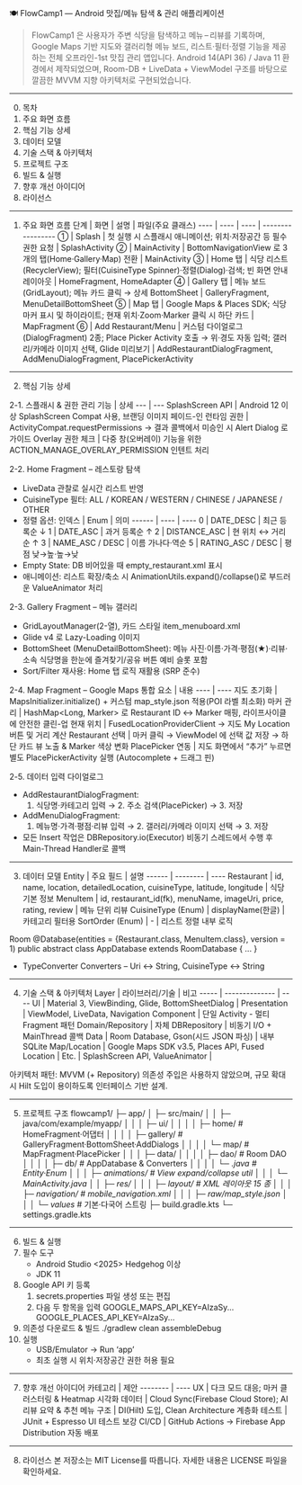 🍽️ FlowCamp1 ― Android 맛집/메뉴 탐색 & 관리 애플리케이션
> FlowCamp1 은 사용자가 주변 식당을 탐색하고 메뉴 – 리뷰를 기록하며, Google Maps 기반 지도와 갤러리형 메뉴 보드, 리스트·필터·정렬 기능을 제공하는 전체 오프라인-1st 맛집 관리 앱입니다.
> Android 14(API 36) / Java 11 환경에서 제작되었으며, Room-DB + LiveData + ViewModel 구조를 바탕으로 깔끔한 MVVM 지향 아키텍처로 구현되었습니다.

---

0. 목차
1. 주요 화면 흐름
2. 핵심 기능 상세
3. 데이터 모델
4. 기술 스택 & 아키텍처
5. 프로젝트 구조
6. 빌드 & 실행
7. 향후 개선 아이디어
8. 라이선스

---

1. 주요 화면 흐름
단계 | 화면 | 설명 | 파일(주요 클래스)
---- | ---- | ---- | -----------------
① | Splash | 첫 실행 시 스플래시 애니메이션; 위치·저장공간 등 필수 권한 요청 | SplashActivity
② | MainActivity | BottomNavigationView 로 3 개의 탭(Home·Gallery·Map) 전환 | MainActivity
③ | Home 탭 | 식당 리스트(RecyclerView); 필터(CuisineType Spinner)·정렬(Dialog)·검색; 빈 화면 안내 레이아웃 | HomeFragment, HomeAdapter
④ | Gallery 탭 | 메뉴 보드(GridLayout); 메뉴 카드 클릭 → 상세 BottomSheet | GalleryFragment, MenuDetailBottomSheet
⑤ | Map 탭 | Google Maps & Places SDK; 식당 마커 표시 및 하이라이트; 현재 위치·Zoom·Marker 클릭 시 하단 카드 | MapFragment
⑥ | Add Restaurant/Menu | 커스텀 다이얼로그(DialogFragment) 2종; Place Picker Activity 호출 → 위·경도 자동 입력; 갤러리/카메라 이미지 선택, Glide 미리보기 | AddRestaurantDialogFragment, AddMenuDialogFragment, PlacePickerActivity

---

2. 핵심 기능 상세

2-1. 스플래시 & 권한 관리
기능 | 상세
--- | ---
SplashScreen API | Android 12 이상 SplashScreen Compat 사용, 브랜딩 이미지 페이드-인
런타임 권한 | ActivityCompat.requestPermissions → 결과 콜백에서 미승인 시 Alert Dialog 로 가이드
Overlay 권한 체크 | 다중 창(오버레이) 기능을 위한 ACTION_MANAGE_OVERLAY_PERMISSION 인텐트 처리

2-2. Home Fragment – 레스토랑 탐색
- LiveData 관찰로 실시간 리스트 반영
- CuisineType 필터: ALL / KOREAN / WESTERN / CHINESE / JAPANESE / OTHER
- 정렬 옵션:
  인덱스 | Enum | 의미
  ------ | ---- | ----
  0 | DATE_DESC | 최근 등록순 ↓
  1 | DATE_ASC | 과거 등록순 ↑
  2 | DISTANCE_ASC | 현 위치 ↔ 거리순 ↑
  3 | NAME_ASC / DESC | 이름 가나다·역순
  5 | RATING_ASC / DESC | 평점 낮→높·높→낮
- Empty State: DB 비어있을 때 empty_restaurant.xml 표시
- 애니메이션: 리스트 확장/축소 시 AnimationUtils.expand()/collapse()로 부드러운 ValueAnimator 처리

2-3. Gallery Fragment – 메뉴 갤러리
- GridLayoutManager(2-열), 카드 스타일 item_menuboard.xml
- Glide v4 로 Lazy-Loading 이미지
- BottomSheet (MenuDetailBottomSheet):
  메뉴 사진·이름·가격·평점(★)·리뷰·소속 식당명을 한눈에
  즐겨찾기/공유 버튼 예비 슬롯 포함
- Sort/Filter 재사용: Home 탭 로직 재활용 (SRP 준수)

2-4. Map Fragment – Google Maps 통합
요소 | 내용
---- | ----
지도 초기화 | MapsInitializer.initialize() + 커스텀 map_style.json 적용(POI 라벨 최소화)
마커 관리 | HashMap<Long, Marker> 로 Restaurant ID ↔ Marker 매핑, 라이프사이클에 안전한 클린-업
현재 위치 | FusedLocationProviderClient → 지도 My Location 버튼 및 거리 계산
Restaurant 선택 | 마커 클릭 → ViewModel 에 선택 값 저장 → 하단 카드 뷰 노출 & Marker 색상 변화
PlacePicker 연동 | 지도 화면에서 “추가” 누르면 별도 PlacePickerActivity 실행 (Autocomplete + 드래그 핀)

2-5. 데이터 입력 다이얼로그
- AddRestaurantDialogFragment:
  1. 식당명·카테고리 입력 → 2. 주소 검색(PlacePicker) → 3. 저장
- AddMenuDialogFragment:
  1. 메뉴명·가격·평점·리뷰 입력 → 2. 갤러리/카메라 이미지 선택 → 3. 저장
- 모든 Insert 작업은 DBRepository.io(Executor) 비동기 스레드에서 수행 후 Main-Thread Handler로 콜백

---

3. 데이터 모델
Entity | 주요 필드 | 설명
------ | -------- | ----
Restaurant | id, name, location, detailedLocation, cuisineType, latitude, longitude | 식당 기본 정보
MenuItem | id, restaurant_id(fk), menuName, imageUri, price, rating, review | 메뉴 단위 리뷰
CuisineType (Enum) | displayName(한글) | 카테고리 필터용
SortOrder (Enum) | - | 리스트 정렬 내부 로직

Room
@Database(entities = {Restaurant.class, MenuItem.class}, version = 1)
public abstract class AppDatabase extends RoomDatabase { ... }

- TypeConverter Converters – Uri ↔ String, CuisineType ↔ String

---

4. 기술 스택 & 아키텍처
Layer | 라이브러리/기술 | 비고
----- | -------------- | ----
UI | Material 3, ViewBinding, Glide, BottomSheetDialog |
Presentation | ViewModel, LiveData, Navigation Component | 단일 Activity - 멀티 Fragment 패턴
Domain/Repository | 자체 DBRepository | 비동기 I/O + MainThread 콜백
Data | Room Database, Gson(시드 JSON 파싱) | 내부 SQLite
Map/Location | Google Maps SDK v3.5, Places API, Fused Location |
Etc. | SplashScreen API, ValueAnimator |

아키텍처 패턴: MVVM (+ Repository)
의존성 주입은 사용하지 않았으며, 규모 확대 시 Hilt 도입이 용이하도록 인터페이스 기반 설계.

---

5. 프로젝트 구조
flowcamp1/
 ├─ app/
 │  ├─ src/main/
 │  │  ├─ java/com/example/myapp/
 │  │  │  ├─ ui/
 │  │  │  │  ├─ home/         # HomeFragment·어댑터
 │  │  │  │  ├─ gallery/      # GalleryFragment·BottomSheet·AddDialogs
 │  │  │  │  └─ map/          # MapFragment·PlacePicker
 │  │  │  ├─ data/
 │  │  │  │  ├─ dao/          # Room DAO
 │  │  │  │  ├─ db/           # AppDatabase & Converters
 │  │  │  │  └─ *.java        # Entity·Enum
 │  │  │  ├─ animations/      # View expand/collapse util
 │  │  │  └─ MainActivity.java
 │  │  ├─ res/
 │  │  │  ├─ layout/          # XML 레이아웃 15 종
 │  │  │  ├─ navigation/      # mobile_navigation.xml
 │  │  │  ├─ raw/map_style.json
 │  │  │  └─ values*          # 기본·다국어 스트링
 ├─ build.gradle.kts
 └─ settings.gradle.kts

---

6. 빌드 & 실행
1. 필수 도구
   - Android Studio <2025> Hedgehog 이상
   - JDK 11
2. Google API 키 등록
   1. secrets.properties 파일 생성 또는 편집
   2. 다음 두 항목을 입력
      GOOGLE_MAPS_API_KEY=AIzaSy...
      GOOGLE_PLACES_API_KEY=AIzaSy...
3. 의존성 다운로드 & 빌드
   ./gradlew clean assembleDebug
4. 실행
   - USB/Emulator → Run ‘app’
   - 최초 실행 시 위치·저장공간 권한 허용 필요

---

7. 향후 개선 아이디어
카테고리 | 제안
-------- | ----
UX | 다크 모드 대응; 마커 클러스터링 & Heatmap 시각화
데이터 | Cloud Sync(Firebase Cloud Store); AI 리뷰 요약 & 추천 메뉴
구조 | DI(Hilt) 도입, Clean Architecture 계층화
테스트 | JUnit + Espresso UI 테스트 보강
CI/CD | GitHub Actions → Firebase App Distribution 자동 배포

---

8. 라이선스
본 저장소는 MIT License를 따릅니다. 자세한 내용은 LICENSE 파일을 확인하세요.
